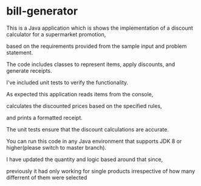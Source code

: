 # bill-generator
This is a Java application which is shows the implementation of a discount calculator for a supermarket promotion, 

based on the requirements provided from the sample input and problem statement.

The code includes classes to represent items, apply discounts, and generate receipts. 

I've included unit tests to verify the functionality.

As expected this application reads items from the console, 

calculates the discounted prices based on the specified rules, 

and prints a formatted receipt. 

The unit tests ensure that the discount calculations are accurate. 

You can run this code in any Java environment that supports JDK 8 or higher(please switch to master branch).

I have updated the quantity and logic based around that since,

previously it had only working for single products irrespective of how many differrent of them were selected 

